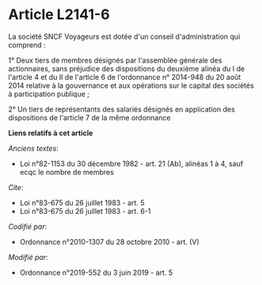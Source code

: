 # Article L2141-6

La société SNCF Voyageurs est dotée d'un conseil d'administration qui comprend :

1° Deux tiers de membres désignés par l'assemblée générale des actionnaires, sans préjudice des dispositions du deuxième
alinéa du I de l'article 4 et du II de l'article 6 de l'ordonnance n° 2014-948 du 20 août 2014 relative à la gouvernance et
aux opérations sur le capital des sociétés à participation publique ;

2° Un tiers de représentants des salariés désignés en application des dispositions de l'article 7 de la même ordonnance

**Liens relatifs à cet article**

_Anciens textes_:

  - Loi n°82-1153 du 30 décembre 1982 - art. 21 (Ab), alinéas 1 à 4, sauf ecqc le nombre de membres

_Cite_:

  - Loi n°83-675 du 26 juillet 1983 - art. 5
  - Loi n°83-675 du 26 juillet 1983 - art. 6-1

_Codifié par_:

  - Ordonnance n°2010-1307 du 28 octobre 2010 - art. (V)

_Modifié par_:

  - Ordonnance n°2019-552 du 3 juin 2019 - art. 5
